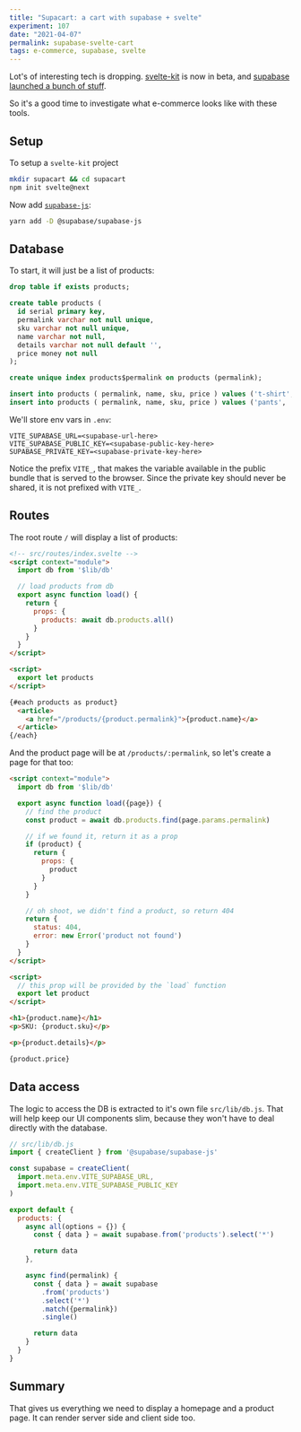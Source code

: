 ```yaml
---
title: "Supacart: a cart with supabase + svelte"
experiment: 107
date: "2021-04-07"
permalink: supabase-svelte-cart
tags: e-commerce, supabase, svelte
---
```


Lot's of interesting tech is dropping. [svelte-kit](https://kit.svelte.dev/) is now in beta, and [supabase launched a bunch of stuff](https://supabase.io/blog/2021/03/25/launch-week).

So it's a good time to investigate what e-commerce looks like with these tools.

## Setup

To setup a `svelte-kit` project

```bash
mkdir supacart && cd supacart
npm init svelte@next
```

Now add [`supabase-js`](https://www.npmjs.com/package/@supabase/supabase-js):

```bash
yarn add -D @supabase/supabase-js
```

## Database

To start, it will just be a list of products:

```sql
drop table if exists products;

create table products (
  id serial primary key,
  permalink varchar not null unique,
  sku varchar not null unique,
  name varchar not null,
  details varchar not null default '',
  price money not null
);

create unique index products$permalink on products (permalink);

insert into products ( permalink, name, sku, price ) values ('t-shirt', 'T-Shirt', 't-shirt', '19.99');
insert into products ( permalink, name, sku, price ) values ('pants', 'Pants', 'pants', '79.99');
```

We'll store env vars in `.env`:

```
VITE_SUPABASE_URL=<supabase-url-here>
VITE_SUPABASE_PUBLIC_KEY=<supabase-public-key-here>
SUPABASE_PRIVATE_KEY=<supabase-private-key-here>
```

Notice the prefix `VITE_`, that makes the variable available in the public bundle that is served to the browser. Since the private key should never be shared, it is not prefixed with `VITE_`.

## Routes

The root route `/` will display a list of products:

```html
<!-- src/routes/index.svelte -->
<script context="module">
  import db from '$lib/db'

  // load products from db
  export async function load() {
    return {
      props: {
        products: await db.products.all()
      }
    }
  }
</script>

<script>
  export let products
</script>

{#each products as product}
  <article>
    <a href="/products/{product.permalink}">{product.name}</a>
  </article>
{/each}
```

And the product page will be at `/products/:permalink`, so let's create a page for that too:

```html
<script context="module">
  import db from '$lib/db'

  export async function load({page}) {
    // find the product
    const product = await db.products.find(page.params.permalink)

    // if we found it, return it as a prop
    if (product) {
      return {
        props: {
          product
        }
      }
    }

    // oh shoot, we didn't find a product, so return 404
    return {
      status: 404,
      error: new Error('product not found')
    }
  }
</script>

<script>
  // this prop will be provided by the `load` function
  export let product
</script>

<h1>{product.name}</h1>
<p>SKU: {product.sku}</p>

<p>{product.details}</p>

{product.price}
```

## Data access

The logic to access the DB is extracted to it's own file `src/lib/db.js`. That will help keep our UI components slim, because they won't have to deal directly with the database.

```js
// src/lib/db.js
import { createClient } from '@supabase/supabase-js'

const supabase = createClient(
  import.meta.env.VITE_SUPABASE_URL,
  import.meta.env.VITE_SUPABASE_PUBLIC_KEY
)

export default {
  products: {
    async all(options = {}) {
      const { data } = await supabase.from('products').select('*')

      return data
    },

    async find(permalink) {
      const { data } = await supabase
        .from('products')
        .select('*')
        .match({permalink})
        .single()

      return data
    }
  }
}
```

## Summary

That gives us everything we need to display a homepage and a product page. It can render server side and client side too.
